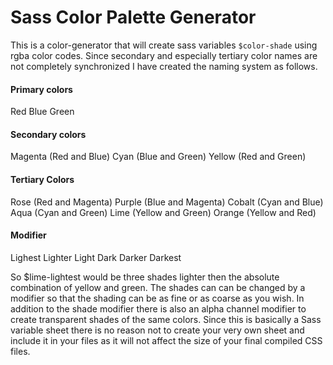 # Sass Color Palette Generator

This is a color-generator that will create sass variables `$color-shade` using rgba color codes. Since secondary and especially tertiary color names are not completely synchronized I have created the naming system as follows.

#### Primary colors
Red
Blue
Green

#### Secondary colors
Magenta (Red and Blue)
Cyan (Blue and Green)
Yellow (Red and Green)

#### Tertiary Colors
Rose (Red and Magenta)
Purple (Blue and Magenta)
Cobalt (Cyan and Blue)
Aqua (Cyan and Green)
Lime (Yellow and Green)
Orange (Yellow and Red)

#### Modifier
Lighest
Lighter
Light
Dark
Darker
Darkest

So $lime-lightest would be three shades lighter then the absolute combination of yellow and green. The shades can can be changed by a modifier so that the shading can be as fine or as coarse as you wish. In addition to the shade modifier there is also an alpha channel modifier to create transparent shades of the same colors. Since this is basically a Sass variable sheet there is no reason not to create your very own sheet and include it in your files as it will not affect the size of your final compiled CSS files.